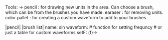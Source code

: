 Tools: ->
  pencil : for drawing new units in the area. Can choose a brush, which can be from the brushes you have made.
  earaser : for removing units.
  color pallet : for creating a custom waveform to add to your brushes


|pencil|
    |brush list|
        name: sin
        waveform:
          # function for setting frequncy
          # or just a table for custom waveforms
          setF: (f)->



